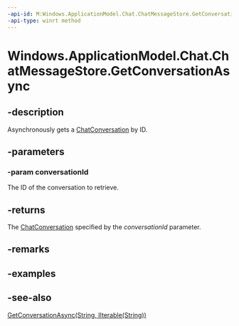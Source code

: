 ```yaml
---
-api-id: M:Windows.ApplicationModel.Chat.ChatMessageStore.GetConversationAsync(System.String)
-api-type: winrt method
---
```


<!-- Method syntax
public Windows.Foundation.IAsyncOperation<Windows.ApplicationModel.Chat.ChatConversation> GetConversationAsync(System.String conversationId)
-->

# Windows.ApplicationModel.Chat.ChatMessageStore.GetConversationAsync

## -description
Asynchronously gets a [ChatConversation](chatconversation.md) by ID.

## -parameters
### -param conversationId
The ID of the conversation to retrieve.

## -returns
The [ChatConversation](chatconversation.md) specified by the *conversationId* parameter.

## -remarks

## -examples

## -see-also
[GetConversationAsync(String, IIterable(String))](chatmessagestore_getconversationasync_1734316845.md)
